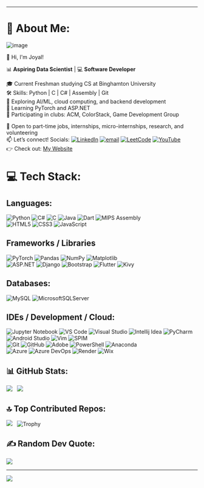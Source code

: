 ***
# 💫 About Me:
![image](https://github.com/user-attachments/assets/dc13aa4e-1c91-49a6-956c-613c4ca4aaff)


👋 Hi, I'm Joyal! 

📊 **Aspiring Data Scientist** | 💻 **Software Developer** 

🎓 Current Freshman studying CS at Binghamton University <br> 
🛠️ Skills: Python | C | C# | Assembly | Git <br>
🤖 Exploring AI/ML, cloud computing, and backend development <br> 
🧠 Learning PyTorch and ASP.NET <br>
👥 Participating in clubs: ACM, ColorStack, Game Development Group 

💼 Open to part-time jobs, internships, micro-internships, research, and volunteering <br> 
📫 Let’s connect! Socials: [![LinkedIn](https://img.shields.io/badge/LinkedIn-%230077B5.svg?logo=linkedin&logoColor=white)](https://www.linkedin.com/in/joyalpaul/) [![email](https://img.shields.io/badge/Email-D14836?logo=gmail&logoColor=white)](mailto:joyalmathewpaul@gmail.com) [![LeetCode](https://img.shields.io/badge/LeetCode-FFA116?logo=leetcode&logoColor=black)](https://leetcode.com/u/JoyalMPaul/) [![YouTube](https://img.shields.io/badge/YouTube-FF0000?logo=youtube&logoColor=white)](https://www.youtube.com/@JoyalPaul-28) <br>
👉 Check out: [My Website](https://joyalmathewpaul.wixsite.com/joyalpaul) <br>

# 💻 Tech Stack: 

## Languages: 
![Python](https://img.shields.io/badge/python-3670A0?style=for-the-badge&logo=python&logoColor=ffdd54)
![C#](https://img.shields.io/badge/C%23-239120?style=for-the-badge&logo=c-sharp&logoColor=white)
![C](https://img.shields.io/badge/c-00599C?style=for-the-badge&logo=c&logoColor=white)
![Java](https://img.shields.io/badge/Java-ED8B00?style=for-the-badge&logo=openjdk&logoColor=white)
![Dart](https://img.shields.io/badge/dart-%230175C2.svg?style=for-the-badge&logo=dart&logoColor=white)
![MIPS Assembly](https://img.shields.io/badge/MIPS%20Assembly-000000?style=for-the-badge&logo=gnubash&logoColor=white)
</br>
![HTML5](https://img.shields.io/badge/html5-%23E34F26.svg?style=for-the-badge&logo=html5&logoColor=white)
![CSS3](https://img.shields.io/badge/CSS3-1572B6?style=for-the-badge&logo=css3&logoColor=white)
![JavaScript](https://img.shields.io/badge/javascript-F7DF1E?style=for-the-badge&logo=javascript&logoColor=000000)

## Frameworks / Libraries
![PyTorch](https://img.shields.io/badge/PyTorch-%23EE4C2C.svg?style=for-the-badge&logo=PyTorch&logoColor=white)
![Pandas](https://img.shields.io/badge/pandas-150458?style=for-the-badge&logo=pandas&logoColor=white)
![NumPy](https://img.shields.io/badge/numpy-013243?style=for-the-badge&logo=numpy&logoColor=white)
![Matplotlib](https://img.shields.io/badge/Matplotlib-ffffff?style=for-the-badge&logo=Matplotlib&logoColor=black)
</br>
![ASP.NET](https://img.shields.io/badge/ASP.NET-512BD4?style=for-the-badge&logo=.net&logoColor=white)
![Django](https://img.shields.io/badge/django-092E20?style=for-the-badge&logo=django&logoColor=white)
![Bootstrap](https://img.shields.io/badge/bootstrap-%238511FA.svg?style=for-the-badge&logo=bootstrap&logoColor=white)
![Flutter](https://img.shields.io/badge/Flutter-02569B?style=for-the-badge&logo=flutter&logoColor=white)
![Kivy](https://img.shields.io/badge/Kivy-A8E06B?style=for-the-badge&logo=kivy&logoColor=white)

## Databases:
![MySQL](https://img.shields.io/badge/MySQL-005C84?style=for-the-badge&logo=mysql&logoColor=white)
![MicrosoftSQLServer](https://img.shields.io/badge/Microsoft%20SQL%20Server-CC2927?style=for-the-badge&logo=microsoft%20sql%20server&logoColor=white)

## IDEs / Development / Cloud:
![Jupyter Notebook](https://img.shields.io/badge/jupyter-%23FA0F00.svg?style=for-the-badge&logo=jupyter&logoColor=white)
![VS Code](https://img.shields.io/badge/VS%20Code-007ACC?style=for-the-badge&logo=visual-studio-code&logoColor=white)
![Visual Studio](https://img.shields.io/badge/Visual%20Studio-5C2D91?style=for-the-badge&logo=visual-studio&logoColor=white)
![Intellij Idea](https://img.shields.io/badge/IntelliJ_IDEA-000000.svg?style=for-the-badge&logo=intellij-idea&logoColor=white)
![PyCharm](https://img.shields.io/badge/PyCharm-000000?style=for-the-badge&logo=pycharm&logoColor=white)
![Android Studio](https://img.shields.io/badge/android%20studio-346ac1?style=for-the-badge&logo=android%20studio&logoColor=white)
![Vim](https://img.shields.io/badge/Vim-019688?style=for-the-badge&logo=vim&logoColor=white)
![SPIM](https://img.shields.io/badge/SPIM-white?style=for-the-badge&logo=code&logoColor=black)
</br>
![Git](https://img.shields.io/badge/git-FF0000?style=for-the-badge&logo=git&logoColor=white)
![GitHub](https://img.shields.io/badge/github-121011?style=for-the-badge&logo=github&logoColor=white)
![Adobe](https://img.shields.io/badge/Adobe-FF0000?style=for-the-badge&logo=adobe&logoColor=white)
![PowerShell](https://img.shields.io/badge/PowerShell-FFFFFF?style=for-the-badge&logo=powershell&logoColor=5391FE)
![Anaconda](https://img.shields.io/badge/Anaconda-%2344A833.svg?style=for-the-badge&logo=anaconda&logoColor=white)
</br>
![Azure](https://img.shields.io/badge/azure-%230072C6.svg?style=for-the-badge&logo=microsoftazure&logoColor=white)
![Azure DevOps](https://img.shields.io/badge/Azure%20DevOps-0078D7?style=for-the-badge&logo=azure-devops&logoColor=white)
![Render](https://img.shields.io/badge/Render-%46E3B7.svg?style=for-the-badge&logo=render&logoColor=white)
![Wix](https://img.shields.io/badge/wix-000?style=for-the-badge&logo=wix&logoColor=white)



## 📊 GitHub Stats: 
![](https://nirzak-streak-stats.vercel.app/?user=JoyalMPaul&theme=dark&hide_border=false&v=2) &nbsp;
![](https://github-readme-stats.vercel.app/api/top-langs/?username=JoyalMPaul&theme=dark&hide_border=false&include_all_commits=false&count_private=false&layout=compact&v=2)


## 🔝 Top Contributed Repos: 
![](https://github-contributor-stats.vercel.app/api?username=JoyalMPaul&limit=5&theme=dark&combine_all_yearly_contributions=true&v=2) &nbsp;
![Trophy](https://github-profile-trophy.vercel.app/?username=JoyalMPaul&theme=radical&margin-w=8&row=1&column=2)


## ✍️ Random Dev Quote:
![](https://quotes-github-readme.vercel.app/api?type=horizontal&theme=radical) 

---
[![](https://visitcount.itsvg.in/api?id=JoyalMPaul&icon=0&color=0)](https://visitcount.itsvg.in)

<!-- Proudly created with GPRM ( https://gprm.itsvg.in ) -->
